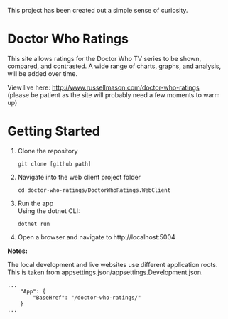 This project has been created out a simple sense of curiosity.

# Doctor Who Ratings

This site allows ratings for the Doctor Who TV series to be shown, compared, and contrasted. A wide range of charts, graphs, and analysis, will be added over time.

View live here: http://www.russellmason.com/doctor-who-ratings  
(please be patient as the site will probably need a few moments to warm up)

# Getting Started

1.  Clone the repository

        git clone [github path]

2.  Navigate into the web client project folder

        cd doctor-who-ratings/DoctorWhoRatings.WebClient

3.  Run the app<br>
    Using the dotnet CLI:<br>

        dotnet run
		
4.  Open a browser and navigate to http://localhost:5004

**Notes:**

The local development and live websites use different application roots. This is taken from appsettings.json/appsettings.Development.json.
```
...
    "App": {
        "BaseHref": "/doctor-who-ratings/"
    }
...
```
